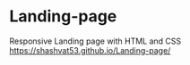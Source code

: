 # Landing-page
Responsive Landing page with HTML and CSS
https://shashvat53.github.io/Landing-page/
